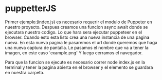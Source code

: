 # puppetterJS

Primer ejemplo:(index.js) es necesario requerir el modulo de Puppeter en nuestro proyecto.
Despues creamos una funcion async await donde se ejecutara nuestro codigo.
Lo que hara sera ejecutar puppeteer en el browser.
Cuando esto esta listo crea una nueva instancia de una pagina nueva.
En esta nueva pagina le pasaremos el url donde queremos que haga una nueva captura de pantalla.
Le pasamos el nombre que va a tener la imagen, en este caso 'example.png'
Y luego cerramos el navegador.

Para que la funcion se ejecute es necesario correr node index.js en la terminal y tener la pagina abierta en el browser y el elemento se guardara en nuestra carpeta.

